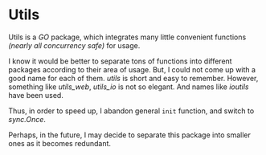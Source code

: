 # Utils

Utils is a *GO* package, which integrates many little convenient functions *(nearly all concurrency safe)* for usage.

I know it would be better to separate tons of functions into different packages according to their area of usage. But, I could not come up with a good name for each of them. *utils* is short and easy to remember. However, something like *utils_web*, *utils_io* is not so elegant. And names like *ioutils* have been used.

Thus, in order to speed up, I abandon general `init` function, and switch to *sync.Once*.

Perhaps, in the future, I may decide to separate this package into smaller ones as it becomes redundant.